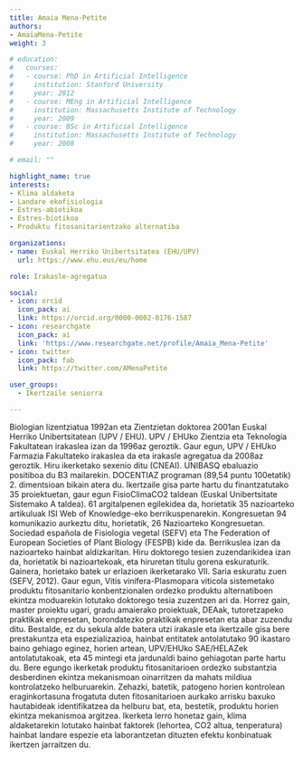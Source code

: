 ```yaml
---
title: Amaia Mena-Petite
authors:
- AmaiaMena-Petite
weight: 3

# education:
#   courses:
#   - course: PhD in Artificial Intelligence
#     institution: Stanford University
#     year: 2012
#   - course: MEng in Artificial Intelligence
#     institution: Massachusetts Institute of Technology
#     year: 2009
#   - course: BSc in Artificial Intelligence
#     institution: Massachusetts Institute of Technology
#     year: 2008

# email: ""

highlight_name: true
interests:
- Klima aldaketa
- Landare ekofisiologia
- Estres-abiotikoa
- Estres-biotikoa
- Produktu fitosanitarientzako alternatiba

organizations:
- name: Euskal Herriko Unibertsitatea (EHU/UPV)
  url: https://www.ehu.eus/eu/home

role: Irakasle-agregatua

social:
- icon: orcid
  icon_pack: ai
  link: https://orcid.org/0000-0002-0176-1587
- icon: researchgate
  icon_pack: ai
  link: 'https://www.researchgate.net/profile/Amaia_Mena-Petite'
- icon: twitter
  icon_pack: fab
  link: https://twitter.com/AMenaPetite

user_groups: 
  - Ikertzaile seniorra

---
```


Biologian lizentziatua 1992an eta Zientzietan doktorea 2001an Euskal Herriko Unibertsitatean (UPV / EHU). UPV / EHUko Zientzia eta Teknologia Fakultatean irakaslea izan da 1996az geroztik. Gaur egun, UPV / EHUko Farmazia Fakultateko irakaslea da eta irakasle agregatua da 2008az geroztik. Hiru ikerketako sexenio ditu (CNEAI). UNIBASQ ebaluazio positiboa du B3 mailarekin. DOCENTIAZ programan (89,54 puntu 100etatik) 2. dimentsioan bikain atera du. Ikertzaile gisa parte hartu du finantzatutako 35 proiektuetan, gaur egun FisioClimaCO2 taldean (Euskal Unibertsitate Sistemako A taldea). 61 argitalpenen egilekidea da, horietatik 35 nazioarteko artikuluak ISI Web of Knowledge-eko berrikuspenarekin. Kongresuetan 94 komunikazio aurkeztu ditu, horietatik, 26 Nazioarteko Kongresuetan. Sociedad española de Fisiologia vegetal (SEFV) eta The Federation of European Societies of Plant Biology (FESPB) kide da. Berrikuslea izan da nazioarteko hainbat aldizkaritan. Hiru doktorego tesien zuzendarikidea izan da, horietatik bi nazioartekoak, eta hiruretan titulu gorena eskuraturik. Gainera, horietako batek ur erlazioen ikerketarako VII. Saria eskuratu zuen (SEFV, 2012). Gaur egun, Vitis vinifera-Plasmopara viticola sistemetako produktu fitosanitario konbentzionalen ordezko produktu alternatiboen ekintza moduarekin lotutako doktorego tesia zuzentzen ari da. Horrez gain, master proiektu ugari, gradu amaierako proiektuak, DEAak, tutoretzapeko praktikak enpresetan, borondatezko praktikak enpresetan eta abar zuzendu ditu. Bestalde, ez du sekula alde batera utzi irakasle eta ikertzaile gisa bere prestakuntza eta espezializazioa, hainbat entitatek antolatutako 90 ikastaro baino gehiago eginez, horien artean, UPV/EHUko SAE/HELAZek antolatutakoak, eta 45 mintegi eta jardunaldi baino gehiagotan parte hartu du. Bere egungo ikerketak produktu fitosanitarioen ordezko substantzia desberdinen ekintza mekanismoan oinarritzen da mahats mildiua kontrolatzeko helburuarekin. Zehazki, batetik, patogeno horien kontrolean eraginkortasuna frogatuta duten fitosanitarioen aurkako arrisku baxuko hautabideak identifikatzea da helburu bat, eta, bestetik, produktu horien ekintza mekanismoa argitzea. Ikerketa lerro honetaz gain, klima aldaketarekin lotutako hainbat faktorek (lehortea, CO2 altua, tenperatura) hainbat landare espezie eta laborantzetan dituzten efektu konbinatuak ikertzen jarraitzen du.
